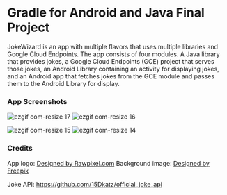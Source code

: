 # Gradle for Android and Java Final Project

JokeWizard is an app with multiple flavors that uses multiple libraries and Google Cloud Endpoints. The app consists of four modules. A Java library that provides jokes, a Google Cloud Endpoints (GCE) project that serves those jokes, an Android Library containing an activity for displaying jokes, and an Android app that fetches jokes from the GCE module and passes them to the Android Library for display.

### App Screenshots
![ezgif com-resize 17](https://user-images.githubusercontent.com/5392993/50538876-ff725f00-0b9c-11e9-8aee-00ef90ed8859.png)  ![ezgif com-resize 16](https://user-images.githubusercontent.com/5392993/50538872-f5e8f700-0b9c-11e9-8e51-1837954c6c45.png)

![ezgif com-resize 15](https://user-images.githubusercontent.com/5392993/50538869-e9649e80-0b9c-11e9-9bc7-3100f9405fd8.png)  ![ezgif com-resize 14](https://user-images.githubusercontent.com/5392993/50538871-e9649e80-0b9c-11e9-8a05-f155660d3930.png)

### Credits

App logo: <a href='https://www.freepik.com/free-photo/adorable-white-bulldog-puppy-portrait_3532493.htm'>Designed by Rawpixel.com</a>
Background image: <a href='https://www.freepik.com/free-vector/hand-drawn-pug-with-glasses_1356853.htm'>Designed by Freepik</a>

Joke API: https://github.com/15Dkatz/official_joke_api

